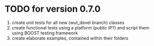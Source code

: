 # TODO for version 0.7.0

1. create unit tests for all new (wut_devel branch) classes
2. create functional tests using a platform (public IP?) and script them using BOOST testing framework
3. create elaborate examples, contained within their folders
